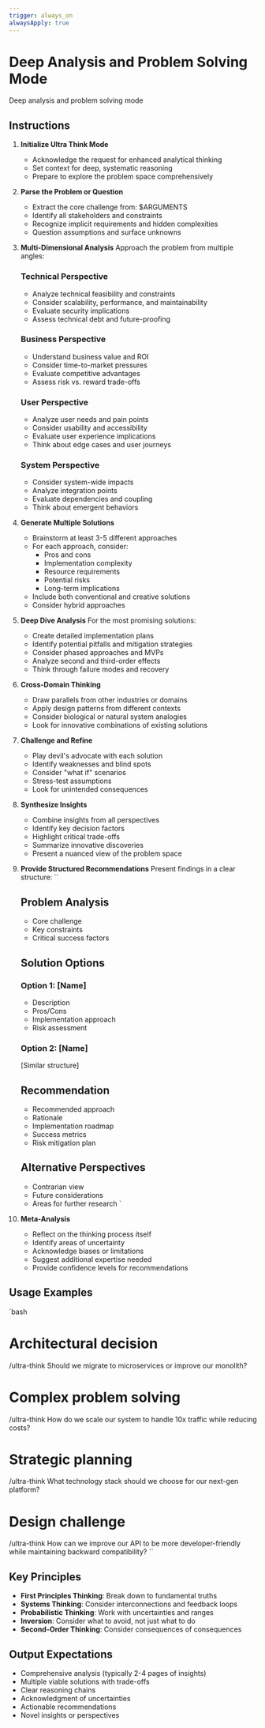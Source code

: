 ```yaml
---
trigger: always_on
alwaysApply: true
---
```


# Deep Analysis and Problem Solving Mode

Deep analysis and problem solving mode

## Instructions

1. **Initialize Ultra Think Mode**
   - Acknowledge the request for enhanced analytical thinking
   - Set context for deep, systematic reasoning
   - Prepare to explore the problem space comprehensively

2. **Parse the Problem or Question**
   - Extract the core challenge from: $ARGUMENTS
   - Identify all stakeholders and constraints
   - Recognize implicit requirements and hidden complexities
   - Question assumptions and surface unknowns

3. **Multi-Dimensional Analysis**
   Approach the problem from multiple angles:
   
   ### Technical Perspective
   - Analyze technical feasibility and constraints
   - Consider scalability, performance, and maintainability
   - Evaluate security implications
   - Assess technical debt and future-proofing
   
   ### Business Perspective
   - Understand business value and ROI
   - Consider time-to-market pressures
   - Evaluate competitive advantages
   - Assess risk vs. reward trade-offs
   
   ### User Perspective
   - Analyze user needs and pain points
   - Consider usability and accessibility
   - Evaluate user experience implications
   - Think about edge cases and user journeys
   
   ### System Perspective
   - Consider system-wide impacts
   - Analyze integration points
   - Evaluate dependencies and coupling
   - Think about emergent behaviors

4. **Generate Multiple Solutions**
   - Brainstorm at least 3-5 different approaches
   - For each approach, consider:
     - Pros and cons
     - Implementation complexity
     - Resource requirements
     - Potential risks
     - Long-term implications
   - Include both conventional and creative solutions
   - Consider hybrid approaches

5. **Deep Dive Analysis**
   For the most promising solutions:
   - Create detailed implementation plans
   - Identify potential pitfalls and mitigation strategies
   - Consider phased approaches and MVPs
   - Analyze second and third-order effects
   - Think through failure modes and recovery

6. **Cross-Domain Thinking**
   - Draw parallels from other industries or domains
   - Apply design patterns from different contexts
   - Consider biological or natural system analogies
   - Look for innovative combinations of existing solutions

7. **Challenge and Refine**
   - Play devil's advocate with each solution
   - Identify weaknesses and blind spots
   - Consider "what if" scenarios
   - Stress-test assumptions
   - Look for unintended consequences

8. **Synthesize Insights**
   - Combine insights from all perspectives
   - Identify key decision factors
   - Highlight critical trade-offs
   - Summarize innovative discoveries
   - Present a nuanced view of the problem space

9. **Provide Structured Recommendations**
   Present findings in a clear structure:
   ``
   ## Problem Analysis
   - Core challenge
   - Key constraints
   - Critical success factors
   
   ## Solution Options
   ### Option 1: [Name]
   - Description
   - Pros/Cons
   - Implementation approach
   - Risk assessment
   
   ### Option 2: [Name]
   [Similar structure]
   
   ## Recommendation
   - Recommended approach
   - Rationale
   - Implementation roadmap
   - Success metrics
   - Risk mitigation plan
   
   ## Alternative Perspectives
   - Contrarian view
   - Future considerations
   - Areas for further research
   `

10. **Meta-Analysis**
    - Reflect on the thinking process itself
    - Identify areas of uncertainty
    - Acknowledge biases or limitations
    - Suggest additional expertise needed
    - Provide confidence levels for recommendations

## Usage Examples

`bash
# Architectural decision
/ultra-think Should we migrate to microservices or improve our monolith?

# Complex problem solving
/ultra-think How do we scale our system to handle 10x traffic while reducing costs?

# Strategic planning
/ultra-think What technology stack should we choose for our next-gen platform?

# Design challenge
/ultra-think How can we improve our API to be more developer-friendly while maintaining backward compatibility?
``

## Key Principles

- **First Principles Thinking**: Break down to fundamental truths
- **Systems Thinking**: Consider interconnections and feedback loops
- **Probabilistic Thinking**: Work with uncertainties and ranges
- **Inversion**: Consider what to avoid, not just what to do
- **Second-Order Thinking**: Consider consequences of consequences

## Output Expectations

- Comprehensive analysis (typically 2-4 pages of insights)
- Multiple viable solutions with trade-offs
- Clear reasoning chains
- Acknowledgment of uncertainties
- Actionable recommendations
- Novel insights or perspectives